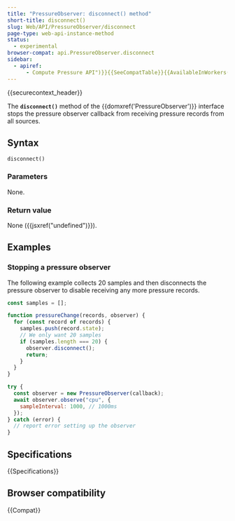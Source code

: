 ```yaml
---
title: "PressureObserver: disconnect() method"
short-title: disconnect()
slug: Web/API/PressureObserver/disconnect
page-type: web-api-instance-method
status:
  - experimental
browser-compat: api.PressureObserver.disconnect
sidebar:
  - apiref:
      - Compute Pressure API")}}{{SeeCompatTable}}{{AvailableInWorkers("window_and_worker_except_service
---
```


{{securecontext_header}}

The **`disconnect()`** method of the {{domxref('PressureObserver')}} interface stops the pressure observer callback from receiving pressure records from all sources.

## Syntax

```js-nolint
disconnect()
```

### Parameters

None.

### Return value

None ({{jsxref("undefined")}}).

## Examples

### Stopping a pressure observer

The following example collects 20 samples and then disconnects the pressure observer to disable receiving any more pressure records.

```js
const samples = [];

function pressureChange(records, observer) {
  for (const record of records) {
    samples.push(record.state);
    // We only want 20 samples
    if (samples.length === 20) {
      observer.disconnect();
      return;
    }
  }
}

try {
  const observer = new PressureObserver(callback);
  await observer.observe("cpu", {
    sampleInterval: 1000, // 1000ms
  });
} catch (error) {
  // report error setting up the observer
}
```

## Specifications

{{Specifications}}

## Browser compatibility

{{Compat}}
